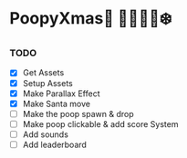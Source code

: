 # PoopyXmas💩 🌲🎅🏼🎁❄️

### TODO
* [x] Get Assets
* [x] Setup Assets
* [x] Make Parallax Effect
* [x] Make Santa move
* [ ] Make the poop spawn & drop
* [ ] Make poop clickable & add score System
* [ ] Add sounds
* [ ] Add leaderboard
